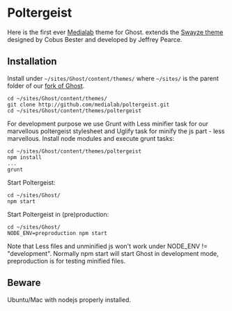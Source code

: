 Poltergeist
===========

Here is the first ever [Medialab](http://medialab.sciencespo.fr) theme for Ghost.
extends the [Swayze theme](http://ghost.woothemes.com/) designed by Cobus Bester and developed by Jeffrey Pearce.

Installation
---
Install under `~/sites/Ghost/content/themes/` where `~/sites/` is the parent folder of our [fork of Ghost](https://github.com/medialab/Ghost/tree/poltergeist).
	
	cd ~/sites/Ghost/content/themes/
	git clone http://github.com/medialab/poltergeist.git
	cd ~/sites/Ghost/content/themes/poltergeist
	
For development purpose we use Grunt with Less minifier task for our marvellous poltergeist stylesheet and Uglify task for minify the js part - less marvellous.
Install node modules and execute grunt tasks:
	
	cd ~/sites/Ghost/content/themes/poltergeist
	npm install
	...
	grunt

Start Poltergeist:

	cd ~/sites/Ghost/
	npm start

Start Poltergeist in (pre)production:
	
	cd ~/sites/Ghost/
	NODE_ENV=preproduction npm start

Note that Less files and unminified js won't work under NODE_ENV != "development".
Normally npm start will start Ghost in development mode, preproduction is for testing minified files.


Beware
---


Ubuntu/Mac with nodejs properly installed.